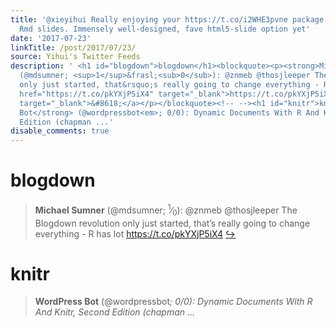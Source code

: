 ```yaml
---
title: '@xieyihui Really enjoying your https://t.co/i2WHE3pvne package for #rstats
  Rmd slides. Immensely well-designed, fave html5-slide option yet'
date: '2017-07-23'
linkTitle: /post/2017/07/23/
source: Yihui's Twitter Feeds
description: ' <h1 id="blogdown">blogdown</h1><blockquote><p><strong>Michael Sumner</strong>
  (@mdsumner; <sup>1</sup>&frasl;<sub>0</sub>): @znmeb @thosjleeper The Blogdown revolution
  only just started, that&rsquo;s really going to change everything - R has lot <a
  href="https://t.co/pkYXjP5iX4" target="_blank">https://t.co/pkYXjP5iX4</a> <a href="https://twitter.com/xieyihui/status/889107415815172097"
  target="_blank">&#8618;</a></p></blockquote><!-- --><h1 id="knitr">knitr</h1><blockquote><p><strong>WordPress
  Bot</strong> (@wordpressbot<em>; 0/0): Dynamic Documents With R And Knitr, Second
  Edition (chapman ...'
disable_comments: true
---
```

 <h1 id="blogdown">blogdown</h1><blockquote><p><strong>Michael Sumner</strong> (@mdsumner; <sup>1</sup>&frasl;<sub>0</sub>): @znmeb @thosjleeper The Blogdown revolution only just started, that&rsquo;s really going to change everything - R has lot <a href="https://t.co/pkYXjP5iX4" target="_blank">https://t.co/pkYXjP5iX4</a> <a href="https://twitter.com/xieyihui/status/889107415815172097" target="_blank">&#8618;</a></p></blockquote><!-- --><h1 id="knitr">knitr</h1><blockquote><p><strong>WordPress Bot</strong> (@wordpressbot<em>; 0/0): Dynamic Documents With R And Knitr, Second Edition (chapman ...